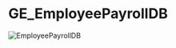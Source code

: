 # GE_EmployeePayrollDB
![EmployeePayrollDB](https://github.com/freakingfab/GE_EmployeePayrollDB/assets/75437446/88e88e2f-65e9-4a21-8249-160c39b50a37)

